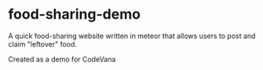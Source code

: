 # food-sharing-demo

A quick food-sharing website written in meteor that allows users to post and claim "leftover" food.

Created as a demo for CodeVana
